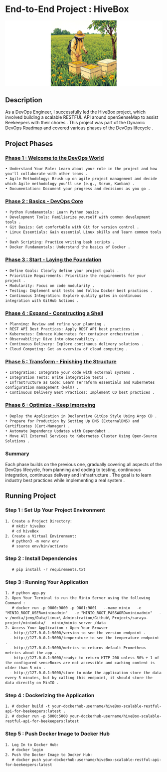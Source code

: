 
# End-to-End Project : HiveBox 

![Project Logo](https://github.com/JemyYousef/HiveBox-Scalable-RESTful-API-for-Beekeepers/blob/main/assets/hivebox.jpg)

## Description
As a DevOps Engineer, I successfully led the HiveBox project, which involved building a scalable RESTFUL API around openSenseMap to assist Beekeepers with their chores . This project was part of the Dynamic DevOps Roadmap and covered various phases of the DevOps lifecycle .

## Project Phases 

### [Phase 1 : Welcome to the DevOps World](https://github.com/JemyYousef/HiveBox-Scalable-RESTFUL-API-For-Beekeepers/tree/main/project-phases/Phase1)
    • Understand Your Role: Learn about your role in the project and how you'll collaborate with other teams .
    • Agile Methodology: Brush up on agile project management and decide which Agile methodology you'll use (e.g., Scrum, Kanban) .
    • Documentation: Document your progress and decisions as you go .
### [Phase 2 : Basics - DevOps Core](https://github.com/JemyYousef/HiveBox-Scalable-RESTFUL-API-For-Beekeepers/tree/main/project-phases/Phase2)
    • Python Fundamentals: Learn Python basics .
    • Development Tools: Familiarize yourself with common development tools .
    • Git Basics: Get comfortable with Git for version control .
    • Linux Essentials: Gain essential Linux skills and learn common tools .
    • Bash Scripting: Practice writing bash scripts .
    • Docker Fundamentals: Understand the basics of Docker .
### [Phase 3 : Start - Laying the Foundation](https://github.com/JemyYousef/HiveBox-Scalable-RESTFUL-API-For-Beekeepers/tree/main/project-phases/Phase3)
    • Define Goals: Clearly define your project goals .
    • Prioritize Requirements: Prioritize the requirements for your project .
    • Modularity: Focus on code modularity .
    • Testing: Implement unit tests and follow Docker best practices .
    • Continuous Integration: Explore quality gates in continuous integration with GitHub Actions .
### [Phase 4 : Expand - Constructing a Shell](https://github.com/JemyYousef/HiveBox-Scalable-RESTFUL-API-For-Beekeepers/tree/main/project-phases/Phase4)
    • Planning: Review and refine your planning .
    • REST API Best Practices: Apply REST API best practices .
    • Kubernetes: Embrace Kubernetes for container orchestration .
    • Observability: Dive into observability .
    • Continuous Delivery: Explore continuous delivery solutions .
    • Cloud Computing: Get an overview of cloud computing .
### [Phase 5 : Transform - Finishing the Structure](https://github.com/JemyYousef/HiveBox-Scalable-RESTFUL-API-For-Beekeepers/tree/main/project-phases/Phase5)
    • Integration: Integrate your code with external systems .
    • Integration Tests: Write integration tests .
    • Infrastructure as Code: Learn Terraform essentials and Kubernetes configuration management (Helm) .
    • Continuous Delivery Best Practices: Implement CD best practices .
### [Phase 6 : Optimize - Keep Improving](https://github.com/JemyYousef/HiveBox-Scalable-RESTFUL-API-For-Beekeepers/tree/main/project-phases/Phase6)
    • Deploy the Application in Declarative GitOps Style Using Argo CD .
    • Prepare for Production by Setting Up DNS (ExternalDNS) and Certificates (Cert-Manager) .
    • Automate Dependency Updates with Dependabot .
    • Move All External Services to Kubernetes Cluster Using Open-Source Solutions .

### Summary

Each phase builds on the previous one, gradually covering all aspects of the DevOps lifecycle, from planning and coding to testing, continuous integration, continuous delivery and infrastructure . The goal is to learn industry best practices while implementing a real system .

## Running Project 

### Step 1 : Set Up Your Project Environment
    1. Create a Project Directory:
       # mkdir hiveBox
       # cd hiveBox
    2. Create a Virtual Environment:
       # python3 -m venv env
       # source env/bin/activate   
### Step 2 : Install Dependencies
       # pip install -r requirements.txt
### Step 3 : Running Your Application
    1. # python app.py
    2. Open Your Terminal to run the Minio Server using the following Command :
       # docker run -p 9000:9000 -p 9001:9001   --name minio   -e "MINIO_ROOT_USER=minioadmin"   -e "MINIO_ROOT_PASSWORD=minioadmin"   -v /media/jemy/Data/Linux\ Adminstration/Github\ Projects/saraya-project/miniodata/   minio/minio server /data
    2. Access Your Application : Open Your Browser
      - http://127.0.0.1:5000/version to see the version endpoint .
      - http://127.0.0.1:5000/temperature to see the temperature endpoint .
      - http://127.0.0.1:5000/metrics to returns default Prometheus metrics about the app .
      - http://127.0.0.1:5000/readyz to return HTTP 200 unless 50% + 1 of the configured senseBoxes are not accessible and caching content is older than 5 min .
      - http://127.0.0.1:5000/store to make the application store the data every 5 minutes, but by calling this endpoint, it should store the data directly on MinIO .      
### Step 4 : Dockerizing the Application
    1. # docker build -t your-dockerhub-username/hiveBox-scalable-restful-api-for-beekeepers:latest .
    2. # docker run -p 5000:5000 your-dockerhub-username/hiveBox-scalable-restful-api-for-beekeepers:latest
### Step 5 : Push Docker Image to Docker Hub
    1. Log In to Docker Hub:
       # docker login
    2. Push the Docker Image to Docker Hub:
       # docker push your-dockerhub-username/hiveBox-scalable-restful-api-for-beekeepers:latest